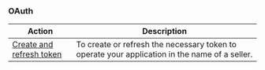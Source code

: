 ### OAuth

|Action|Description|
|---|---|
|[Create and refresh token](https://www.mercadopago[FAKER][URL][DOMAIN]/developers/en/reference/oauth/_oauth_token/post)|To create or refresh the necessary token to operate your application in the name of a seller.|





